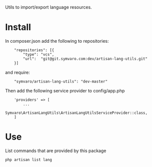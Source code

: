 Utils to import/export language resources.

# Install

In composer.json add the following to repositories:

```
    "repositories": [{ 
        "type": "vcs", 
        "url":  "git@git.symvaro.com:dev/artisan-lang-utils.git" 
    }]
```

and require:

```
    "symvaro/artisan-lang-utils": "dev-master"
```

Then add the following service provider to config/app.php

```
    'providers' => [
        ...
        Symvaro\ArtisanLangUtils\ArtisanLangUtilsServiceProvider::class,
    ]
```

# Use

List commands that are provided by this package

```
php artisan list lang
```


